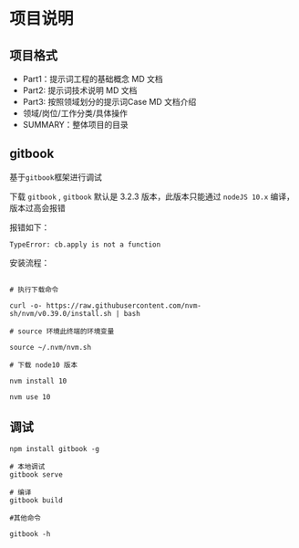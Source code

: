 # 项目说明

## 项目格式

* Part1：提示词工程的基础概念 MD 文档
* Part2: 提示词技术说明 MD 文档
* Part3: 按照领域划分的提示词Case MD 文档介绍
 * 领域/岗位/工作分类/具体操作
* SUMMARY：整体项目的目录


## gitbook 

基于`gitbook`框架进行调试

下载 `gitbook` ,  `gitbook` 默认是 3.2.3 版本，此版本只能通过 `nodeJS 10.x` 编译，版本过高会报错

报错如下：

```shell
TypeError: cb.apply is not a function
```
安装流程：

```shell

# 执行下载命令

curl -o- https://raw.githubusercontent.com/nvm-sh/nvm/v0.39.0/install.sh | bash

# source 环境此终端的环境变量

source ~/.nvm/nvm.sh

# 下载 node10 版本

nvm install 10

nvm use 10

```

## 调试

```shell
npm install gitbook -g

# 本地调试
gitbook serve

# 编译
gitbook build

#其他命令 

gitbook -h
```